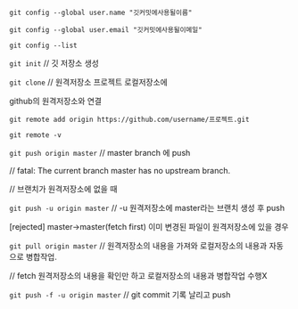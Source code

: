 `git config --global user.name "깃커밋에사용될이름"`

`git config --global user.email "깃커밋에사용될이메일"`

`git config --list`



`git init`  // 깃 저장소 생성

`git clone`  // 원격저장소 프로젝트 로컬저장소에



github의 원격저장소와 연결

`git remote add origin https://github.com/username/프로젝트.git`



`git remote -v`



`git push origin master`  // master branch 에 push



// fatal: The current branch master has no upstream branch.

// 브랜치가 원격저장소에 없을 때

`git push -u origin master`  // -u 원격저장소에 master라는 브랜치 생성 후 push



[rejected] master->master(fetch first) 이미 변경된 파일이 원격저장소에 있을 경우

`git pull origin master`  // 원격저장소의 내용을 가져와 로컬저장소의 내용과 자동으로 병합작업.

// fetch 원격저장소의 내용을 확인만 하고 로컬저장소의 내용과 병합작업 수행X

`git push -f -u origin master`  // git commit 기록 날리고 push
